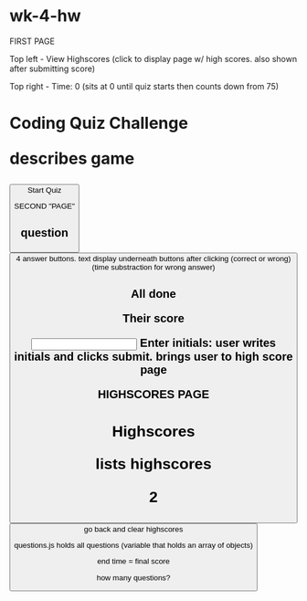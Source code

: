 # wk-4-hw

FIRST PAGE

Top left - View Highscores (click to display page w/ high scores. also shown after submitting score)

Top right - Time: 0 (sits at 0 until quiz starts then counts down from 75)

<h1> Coding Quiz Challenge

<p> describes game

<button> Start Quiz

SECOND "PAGE"



<h2> question

<button> 4 answer buttons. text display underneath buttons after clicking (correct or wrong) (time substraction for wrong answer)

<h2> All done

<p> Their score

<input> Enter initials: user writes initials and clicks submit. brings user to high score page

HIGHSCORES PAGE

<h1> Highscores

lists highscores

2 <button> go back and clear highscores



questions.js holds all questions (variable that holds an array of objects)

end time = final score


how many questions?

